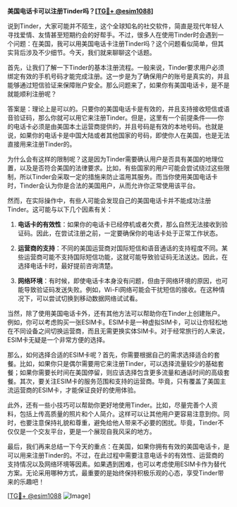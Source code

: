 **美国电话卡可以注册Tinder吗？[[TG💪+ @esim1088](https://t.me/s/esim1088)]**

说到Tinder，大家可能并不陌生，这个全球知名的社交软件，简直是现代年轻人寻找爱情、友情甚至短期约会的好帮手。不过，很多人在使用Tinder时会遇到一个问题：在美国，我可以用美国电话卡注册Tinder吗？这个问题看似简单，但其实背后涉及不少细节。今天，我们就来聊聊这个话题。

首先，让我们了解一下Tinder的基本注册流程。一般来说，Tinder要求用户必须绑定有效的手机号码才能完成注册。这一步是为了确保用户的账号是真实的，并且能够通过短信验证来保障账户安全。那么问题来了，如果你有美国电话卡，是不是就能顺利注册呢？

答案是：理论上是可以的。只要你的美国电话卡是有效的，并且支持接收短信或语音验证码，那么你就可以用它来注册Tinder。但是，这里有一个前提条件——你的电话卡必须是由美国本土运营商提供的，并且号码是有效的本地号码。也就是说，如果你的电话卡是中国大陆或者其他国家的号码，即使你人在美国，也是无法直接用来注册Tinder的。

为什么会有这样的限制呢？这是因为Tinder需要确认用户是否具有美国的地理位置，以及是否符合美国的法律要求。比如，有些国家的用户可能会尝试绕过这些限制，所以Tinder会采取一定的措施来防止滥用其服务。而当你使用美国电话卡时，Tinder会认为你是合法的美国用户，从而允许你正常使用该平台。

然而，在实际操作中，有些人可能会发现自己的美国电话卡并不能成功注册Tinder。这可能与以下几个因素有关：

1. **电话卡的有效性**：如果你的电话卡已经停机或者欠费，那么自然无法接收到验证码。因此，在尝试注册之前，一定要确保你的电话卡处于正常工作状态。
   
2. **运营商的支持**：不同的美国运营商对国际短信和语音通话的支持程度不同。某些运营商可能不支持国际短信功能，这就可能导致验证码无法送达。因此，在选择电话卡时，最好提前咨询清楚。

3. **网络环境**：有时候，即使电话卡本身没有问题，但由于网络环境的原因，也可能导致验证码发送失败。例如，Wi-Fi网络可能会干扰短信的接收。在这种情况下，可以尝试切换到移动数据网络试试看。

当然，除了使用美国电话卡外，还有其他方法可以帮助你在Tinder上创建账户。例如，你可以考虑购买一张ESIM卡。ESIM卡是一种虚拟SIM卡，可以让你轻松地在不同设备之间切换运营商，而且无需更换实体SIM卡。对于经常旅行的人来说，ESIM卡无疑是一个非常方便的选择。

那么，如何选择合适的ESIM卡呢？首先，你需要根据自己的需求选择适合的套餐。比如，如果你只是偶尔需要用它来注册Tinder，可以选择流量较少的基础套餐；如果你需要长时间在美国停留，则应该选择包含更多流量和通话时间的高级套餐。其次，要关注ESIM卡的服务范围和支持的运营商。毕竟，只有覆盖了美国主流运营商的ESIM卡，才能保证良好的使用体验。

此外，还有一些小技巧可以帮助你更好地使用Tinder。比如，尽量完善个人资料，包括上传高质量的照片和个人简介。这样可以让其他用户更容易注意到你。同时，也要注意保持礼貌和尊重，避免给他人带来不必要的困扰。毕竟，Tinder不仅仅是一个交友平台，更是一个展现自我风采的地方。

最后，我们再来总结一下今天的重点：在美国，如果你拥有有效的美国电话卡，是可以用来注册Tinder的。不过，在此过程中需要注意电话卡的有效性、运营商的支持情况以及网络环境等因素。如果遇到困难，也可以考虑使用ESIM卡作为替代方案。无论采用哪种方式，最重要的是始终保持积极乐观的心态，享受Tinder带来的乐趣吧！

[[TG💪+ @esim1088](https://t.me/s/esim1088) ![Image](https://i.postimg.cc/4NQfJmqS/Snipaste-2025-05-13-00-14-12.png)]